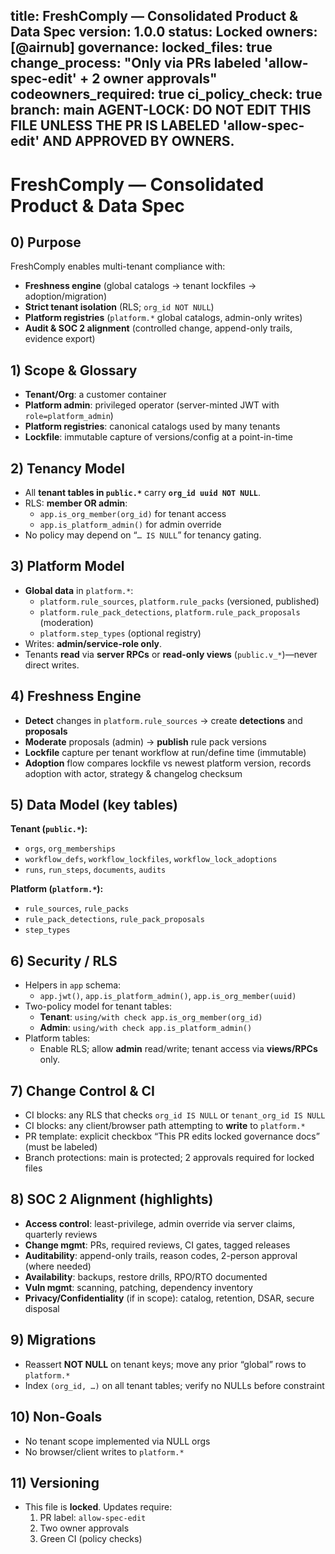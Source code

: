 title: FreshComply — Consolidated Product & Data Spec
version: 1.0.0
status: Locked
owners: [@airnub]
governance:
  locked_files: true
  change_process: "Only via PRs labeled 'allow-spec-edit' + 2 owner approvals"
  codeowners_required: true
  ci_policy_check: true
  branch: main
AGENT-LOCK: DO NOT EDIT THIS FILE UNLESS THE PR IS LABELED 'allow-spec-edit' AND APPROVED BY OWNERS.
---

# FreshComply — Consolidated Product & Data Spec

## 0) Purpose
FreshComply enables multi-tenant compliance with:
- **Freshness engine** (global catalogs → tenant lockfiles → adoption/migration)
- **Strict tenant isolation** (RLS; `org_id NOT NULL`)
- **Platform registries** (`platform.*` global catalogs, admin-only writes)
- **Audit & SOC 2 alignment** (controlled change, append-only trails, evidence export)

## 1) Scope & Glossary
- **Tenant/Org**: a customer container
- **Platform admin**: privileged operator (server-minted JWT with `role=platform_admin`)
- **Platform registries**: canonical catalogs used by many tenants
- **Lockfile**: immutable capture of versions/config at a point-in-time

## 2) Tenancy Model
- All **tenant tables in `public.*`** carry **`org_id uuid NOT NULL`**.
- RLS: **member OR admin**:
  - `app.is_org_member(org_id)` for tenant access
  - `app.is_platform_admin()` for admin override
- No policy may depend on “`… IS NULL`” for tenancy gating.

## 3) Platform Model
- **Global data** in `platform.*`:
  - `platform.rule_sources`, `platform.rule_packs` (versioned, published)
  - `platform.rule_pack_detections`, `platform.rule_pack_proposals` (moderation)
  - `platform.step_types` (optional registry)
- Writes: **admin/service-role only**.  
- Tenants **read** via **server RPCs** or **read-only views** (`public.v_*`)—never direct writes.

## 4) Freshness Engine
- **Detect** changes in `platform.rule_sources` → create **detections** and **proposals**
- **Moderate** proposals (admin) → **publish** rule pack versions
- **Lockfile** capture per tenant workflow at run/define time (immutable)
- **Adoption** flow compares lockfile vs newest platform version, records adoption with actor, strategy & changelog checksum

## 5) Data Model (key tables)
**Tenant (`public.*`):**
- `orgs`, `org_memberships`
- `workflow_defs`, `workflow_lockfiles`, `workflow_lock_adoptions`
- `runs`, `run_steps`, `documents`, `audits`

**Platform (`platform.*`):**
- `rule_sources`, `rule_packs`
- `rule_pack_detections`, `rule_pack_proposals`
- `step_types`

## 6) Security / RLS
- Helpers in `app` schema:
  - `app.jwt()`, `app.is_platform_admin()`, `app.is_org_member(uuid)`
- Two-policy model for tenant tables:
  - **Tenant**: `using/with check app.is_org_member(org_id)`
  - **Admin**: `using/with check app.is_platform_admin()`
- Platform tables:
  - Enable RLS; allow **admin** read/write; tenant access via **views/RPCs** only.

## 7) Change Control & CI
- CI blocks: any RLS that checks `org_id IS NULL` or `tenant_org_id IS NULL`
- CI blocks: any client/browser path attempting to **write** to `platform.*`
- PR template: explicit checkbox “This PR edits locked governance docs” (must be labeled)
- Branch protections: main is protected; 2 approvals required for locked files

## 8) SOC 2 Alignment (highlights)
- **Access control**: least-privilege, admin override via server claims, quarterly reviews
- **Change mgmt**: PRs, required reviews, CI gates, tagged releases
- **Auditability**: append-only trails, reason codes, 2-person approval (where needed)
- **Availability**: backups, restore drills, RPO/RTO documented
- **Vuln mgmt**: scanning, patching, dependency inventory
- **Privacy/Confidentiality** (if in scope): catalog, retention, DSAR, secure disposal

## 9) Migrations
- Reassert **NOT NULL** on tenant keys; move any prior “global” rows to `platform.*`
- Index `(org_id, …)` on all tenant tables; verify no NULLs before constraint

## 10) Non-Goals
- No tenant scope implemented via NULL orgs
- No browser/client writes to `platform.*`

## 11) Versioning
- This file is **locked**. Updates require:
  1) PR label: `allow-spec-edit`
  2) Two owner approvals
  3) Green CI (policy checks)
